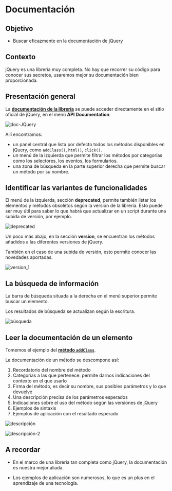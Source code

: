 # Documentación

## Objetivo

- Buscar eficazmente en la documentación de jQuery

## Contexto

jQuery es una librería muy completa. No hay que recorrer su código para conocer sus secretos, usaremos mejor su documentación bien proporcionada.

## Presentación general

La **[documentación de la librería](https://api.jquery.com/)** se puede acceder directamente en el sitio oficial de jQuery, en el menú **API Documentation**.

![doc-JQuery](./05-La-docum/img/doc-jquery_1.jpg)

Allí encontramos:

- un panel central que lista por defecto todos los métodos disponibles en jQuery, como `addClass()`, `html()`, `click()`.
- un menú de la izquierda que permite filtrar los métodos por categorías como los selectores, los eventos, los formularios.
- una zona de búsqueda en la parte superior derecha que permite buscar un método por su nombre.

## Identificar las variantes de funcionalidades

El menú de la izquierda, sección **deprecated**, permite también listar los elementos y métodos obsoletos según la versión de la librería. Esto puede ser muy útil para saber lo que habrá que actualizar en un script durante una subida de versión, por ejemplo.

![deprecated](./05-La-docum/img/depreacated_1.jpg)

Un poco más abajo, en la sección **version**, se encuentran los métodos añadidos a las diferentes versiones de jQuery.

También en el caso de una subida de versión, esto permite conocer las novedades aportadas.

![version_1](./05-La-docum/img/version_1.jpg)

## La búsqueda de información

La barra de búsqueda situada a la derecha en el menú superior permite buscar un elemento. 

Los resultados de búsqueda se actualizan según la escritura.

![búsqueda](./05-La-docum/img/search_1.jpg)

## Leer la documentación de un elemento

Tomemos el ejemplo del **[método `addClass`](https://api.jquery.com/addClass/#addClass-className)**.

La documentación de un método se descompone así:

1. Recordatorio del nombre del método
2. Categorías a las que pertenece: permite darnos indicaciones del contexto en el que usarlo
3. Firma del método, es decir su nombre, sus posibles parámetros y lo que devuelve
4. Una descripción precisa de los parámetros esperados
5. Indicaciones sobre el uso del método según las versiones de jQuery
6. Ejemplos de sintaxis
7. Ejemplos de aplicación con el resultado esperado

![descripción](./05-La-docum/img/description1_1.jpg)

![descripción-2](./05-La-docum/img/description2_1.jpg)

## A recordar

- En el marco de una librería tan completa como jQuery, la documentación es nuestra mejor aliada.

- Los ejemplos de aplicación son numerosos, lo que es un plus en el aprendizaje de una tecnología.